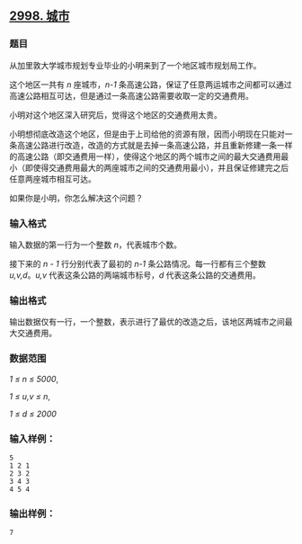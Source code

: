 ## [2998. 城市](https://www.acwing.com/problem/content/3001/)

### 题目

从加里敦大学城市规划专业毕业的小明来到了一个地区城市规划局工作。

这个地区一共有 *n* 座城市，*n-1* 条高速公路，保证了任意两运城市之间都可以通过高速公路相互可达，但是通过一条高速公路需要收取一定的交通费用。

小明对这个地区深入研究后，觉得这个地区的交通费用太贵。

小明想彻底改造这个地区，但是由于上司给他的资源有限，因而小明现在只能对一条高速公路进行改造，改造的方式就是去掉一条高速公路，并且重新修建一条一样的高速公路（即交通费用一样），使得这个地区的两个城市之间的最大交通费用最小（即使得交通费用最大的两座城市之间的交通费用最小），并且保证修建完之后任意两座城市相互可达。

如果你是小明，你怎么解决这个问题？

### 输入格式

输入数据的第一行为一个整数 *n*，代表城市个数。

接下来的 *n - 1* 行分别代表了最初的 *n-1* 条公路情况。每一行都有三个整数 *u,v,d*。*u,v* 代表这条公路的两端城市标号，*d* 代表这条公路的交通费用。

### 输出格式

输出数据仅有一行，一个整数，表示进行了最优的改造之后，该地区两城市之间最大交通费用。

### 数据范围

*1 ≤ n ≤ 5000*,

*1 ≤ u,v ≤ n*,

*1 ≤ d ≤ 2000*

### 输入样例：

```
5
1 2 1
2 3 2
3 4 3
4 5 4
```

### 输出样例：

```
7
```
